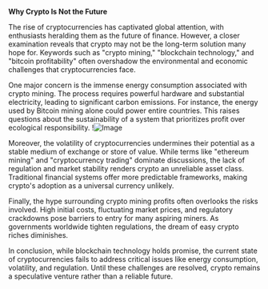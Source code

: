 **Why Crypto Is Not the Future**

The rise of cryptocurrencies has captivated global attention, with enthusiasts heralding them as the future of finance. However, a closer examination reveals that crypto may not be the long-term solution many hope for. Keywords such as "crypto mining," "blockchain technology," and "bitcoin profitability" often overshadow the environmental and economic challenges that cryptocurrencies face.

One major concern is the immense energy consumption associated with crypto mining. The process requires powerful hardware and substantial electricity, leading to significant carbon emissions. For instance, the energy used by Bitcoin mining alone could power entire countries. This raises questions about the sustainability of a system that prioritizes profit over ecological responsibility. !![Image](https://github.com/user-attachments/assets/3be06921-4469-491d-bd37-5f14c53422b7)

Moreover, the volatility of cryptocurrencies undermines their potential as a stable medium of exchange or store of value. While terms like "ethereum mining" and "cryptocurrency trading" dominate discussions, the lack of regulation and market stability renders crypto an unreliable asset class. Traditional financial systems offer more predictable frameworks, making crypto's adoption as a universal currency unlikely.

Finally, the hype surrounding crypto mining profits often overlooks the risks involved. High initial costs, fluctuating market prices, and regulatory crackdowns pose barriers to entry for many aspiring miners. As governments worldwide tighten regulations, the dream of easy crypto riches diminishes.

In conclusion, while blockchain technology holds promise, the current state of cryptocurrencies fails to address critical issues like energy consumption, volatility, and regulation. Until these challenges are resolved, crypto remains a speculative venture rather than a reliable future.